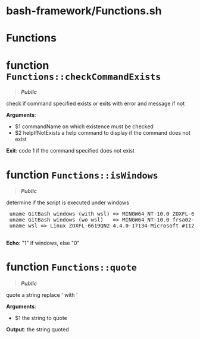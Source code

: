 # bash-framework/Functions.sh
# Functions
# function `Functions::checkCommandExists`
> ***Public***

check if command specified exists or exits
 with error and message if not

**Arguments**:
* $1 commandName on which existence must be checked
* $2 helpIfNotExists a help command to display if the command does not exist

**Exit**: code 1 if the command specified does not exist
# function `Functions::isWindows`
> ***Public***

determine if the script is executed under windows
 <pre>
 uname GitBash windows (with wsl) => MINGW64_NT-10.0 ZOXFL-6619QN2 2.10.0(0.325/5/3) 2018-06-13 23:34 x86_64 Msys
 uname GitBash windows (wo wsl)   => MINGW64_NT-10.0 frsa02-j5cbkc2 2.9.0(0.318/5/3) 2018-01-12 23:37 x86_64 Msys
 uname wsl => Linux ZOXFL-6619QN2 4.4.0-17134-Microsoft #112-Microsoft Thu Jun 07 22:57:00 PST 2018 x86_64 x86_64 x86_64 GNU/Linux
 </pre>

**Echo**: "1" if windows, else "0"
# function `Functions::quote`
> ***Public***

quote a string
 replace ' with '

**Arguments**:
* $1 the string to quote

**Output**: the string quoted

